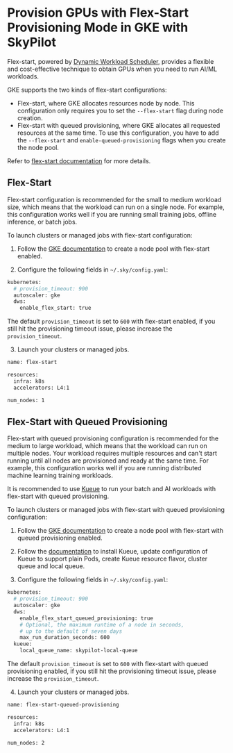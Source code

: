 # Provision GPUs with Flex-Start Provisioning Mode in GKE with SkyPilot

Flex-start, powered by [Dynamic Workload Scheduler](https://cloud.google.com/blog/products/compute/introducing-dynamic-workload-scheduler), provides a flexible and cost-effective technique to obtain GPUs when you need to run AI/ML workloads.

GKE supports the two kinds of flex-start configurations:

* Flex-start, where GKE allocates resources node by node. This configuration only requires you to set the `--flex-start` flag during node creation.
* Flex-start with queued provisioning, where GKE allocates all requested resources at the same time. To use this configuration, you have to add the `--flex-start` and `enable-queued-provisioning` flags when you create the node pool. 

Refer to [flex-start documentation](https://cloud.google.com/kubernetes-engine/docs/concepts/dws) for more details.

## Flex-Start

Flex-start configuration is recommended for the small to medium workload size, which means that the workload can run on a single node. For example, this configuration works well if you are running small training jobs, offline inference, or batch jobs.

To launch clusters or managed jobs with flex-start configuration:

1. Follow the [GKE documentation](https://cloud.google.com/kubernetes-engine/docs/how-to/dws-flex-start-training#node-pool-flex) to create a node pool with flex-start enabled.

2. Configure the following fields in `~/.sky/config.yaml`:

```bash
kubernetes:
  # provision_timeout: 900
  autoscaler: gke
  dws:
    enable_flex_start: true
```

The default `provision_timeout` is set to `600` with flex-start enabled, if you still hit the provisioning timeout issue, please increase the `provision_timeout`.

3. Launch your clusters or managed jobs.

```bash
name: flex-start

resources:
  infra: k8s
  accelerators: L4:1

num_nodes: 1
```

## Flex-Start with Queued Provisioning

Flex-start with queued provisioning configuration is recommended for the medium to large workload, which means that the workload can run on multiple nodes. Your workload requires multiple resources and can't start running until all nodes are provisioned and ready at the same time. For example, this configuration works well if you are running distributed machine learning training workloads.

It is recommended to use [Kueue](https://kueue.sigs.k8s.io/) to run your batch and AI workloads with flex-start with queued provisioning.

To launch clusters or managed jobs with flex-start with queued provisioning configuration:

1. Follow the [GKE documentation](https://cloud.google.com/kubernetes-engine/docs/how-to/provisioningrequest#create-node-pool) to create a node pool with flex-start with queued provisioning enabled.

2. Follow the [documentation](https://docs.skypilot.co/en/latest/reference/kubernetes/examples/kueue-example.html) to install Kueue, update configuration of Kueue to support plain Pods, create Kueue resource flavor, cluster queue and local queue.

3. Configure the following fields in `~/.sky/config.yaml`:

```bash
kubernetes:
  # provision_timeout: 900
  autoscaler: gke
  dws:
    enable_flex_start_queued_provisioning: true
    # Optional, the maximum runtime of a node in seconds,
    # up to the default of seven days
    max_run_duration_seconds: 600
  kueue:
    local_queue_name: skypilot-local-queue
```

The default `provision_timeout` is set to `600` with flex-start with queued provisioning enabled, if you still hit the provisioning timeout issue, please increase the `provision_timeout`.

4. Launch your clusters or managed jobs.

```bash
name: flex-start-queued-provisioning

resources:
  infra: k8s
  accelerators: L4:1

num_nodes: 2
```
